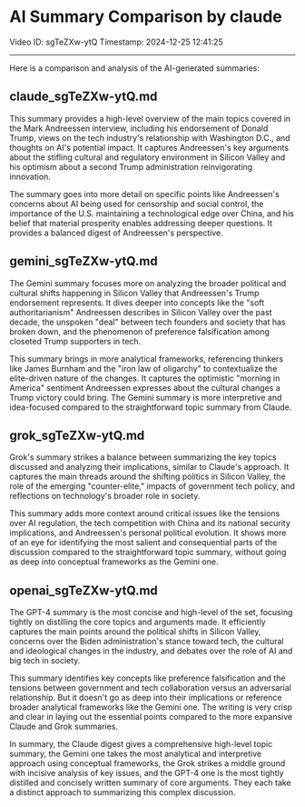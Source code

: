 # AI Summary Comparison by claude

Video ID: sgTeZXw-ytQ
Timestamp: 2024-12-25 12:41:25

---

Here is a comparison and analysis of the AI-generated summaries:

## claude_sgTeZXw-ytQ.md

This summary provides a high-level overview of the main topics covered in the Mark Andreessen interview, including his endorsement of Donald Trump, views on the tech industry's relationship with Washington D.C., and thoughts on AI's potential impact. It captures Andreessen's key arguments about the stifling cultural and regulatory environment in Silicon Valley and his optimism about a second Trump administration reinvigorating innovation.

The summary goes into more detail on specific points like Andreessen's concerns about AI being used for censorship and social control, the importance of the U.S. maintaining a technological edge over China, and his belief that material prosperity enables addressing deeper questions. It provides a balanced digest of Andreessen's perspective.

## gemini_sgTeZXw-ytQ.md

The Gemini summary focuses more on analyzing the broader political and cultural shifts happening in Silicon Valley that Andreessen's Trump endorsement represents. It dives deeper into concepts like the "soft authoritarianism" Andreessen describes in Silicon Valley over the past decade, the unspoken "deal" between tech founders and society that has broken down, and the phenomenon of preference falsification among closeted Trump supporters in tech.

This summary brings in more analytical frameworks, referencing thinkers like James Burnham and the "iron law of oligarchy" to contextualize the elite-driven nature of the changes. It captures the optimistic "morning in America" sentiment Andreessen expresses about the cultural changes a Trump victory could bring. The Gemini summary is more interpretive and idea-focused compared to the straightforward topic summary from Claude.

## grok_sgTeZXw-ytQ.md

Grok's summary strikes a balance between summarizing the key topics discussed and analyzing their implications, similar to Claude's approach. It captures the main threads around the shifting politics in Silicon Valley, the role of the emerging "counter-elite," impacts of government tech policy, and reflections on technology's broader role in society.

This summary adds more context around critical issues like the tensions over AI regulation, the tech competition with China and its national security implications, and Andreessen's personal political evolution. It shows more of an eye for identifying the most salient and consequential parts of the discussion compared to the straightforward topic summary, without going as deep into conceptual frameworks as the Gemini one.

## openai_sgTeZXw-ytQ.md

The GPT-4 summary is the most concise and high-level of the set, focusing tightly on distilling the core topics and arguments made. It efficiently captures the main points around the political shifts in Silicon Valley, concerns over the Biden administration's stance toward tech, the cultural and ideological changes in the industry, and debates over the role of AI and big tech in society.

This summary identifies key concepts like preference falsification and the tensions between government and tech collaboration versus an adversarial relationship. But it doesn't go as deep into their implications or reference broader analytical frameworks like the Gemini one. The writing is very crisp and clear in laying out the essential points compared to the more expansive Claude and Grok summaries.

In summary, the Claude digest gives a comprehensive high-level topic summary, the Gemini one takes the most analytical and interpretive approach using conceptual frameworks, the Grok strikes a middle ground with incisive analysis of key issues, and the GPT-4 one is the most tightly distilled and concisely written summary of core arguments. They each take a distinct approach to summarizing this complex discussion.